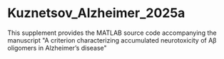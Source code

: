 # Kuznetsov_Alzheimer_2025a
This supplement provides the MATLAB source code accompanying the manuscript "A criterion characterizing accumulated neurotoxicity of Aβ oligomers in Alzheimer’s disease"
